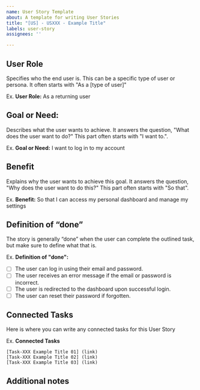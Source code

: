 ```yaml
---
name: User Story Template
about: A template for writing User Stories
title: "[US] - USXXX - Example Title"
labels: user-story
assignees: ''

---
```


## User Role
Specifies who the end user is. This can be a specific type of user or persona. It often starts with "As a [type of user]"

Ex. **User Role:** As a returning user

## Goal or Need: 
Describes what the user wants to achieve. It answers the question, "What does the user want to do?" This part often starts with "I want to.".

Ex. **Goal or Need:** I want to log in to my account

## Benefit 
Explains why the user wants to achieve this goal. It answers the question, "Why does the user want to do this?" This part often starts with "So that".

Ex. **Benefit:** So that I can access my personal dashboard and manage my settings

## Definition of “done” 
The story is generally “done” when the user can complete the outlined task, but make sure to define what that is.

Ex. **Definition of "done":**


- [ ] The user can log in using their email and password.
- [ ] The user receives an error message if the email or password is incorrect.
- [ ] The user is redirected to the dashboard upon successful login.
- [ ] The user can reset their password if forgotten.

## Connected Tasks
Here is where you can write any connected tasks for this User Story

Ex. **Connected Tasks**

    [Task-XXX Example Title 01] (link)
    [Task-XXX Example Title 02] (link)
    [Task-XXX Example Title 03] (link)

## Additional notes
